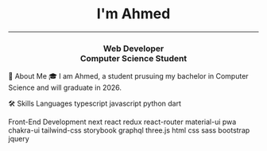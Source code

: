 <h1 align="center">
  I'm Ahmed
</h1>
<hr>
<h3 align="center">
  Web Developer<br>Computer Science Student
</h3>
🚀 About Me
🎓 I am Ahmed, a student prusuing my bachelor in Computer Science and will graduate in 2026.

🛠️ Skills
Languages
typescript javascript python dart

Front-End Development
next react redux react-router material-ui pwa chakra-ui tailwind-css storybook graphql three.js html css sass bootstrap jquery
